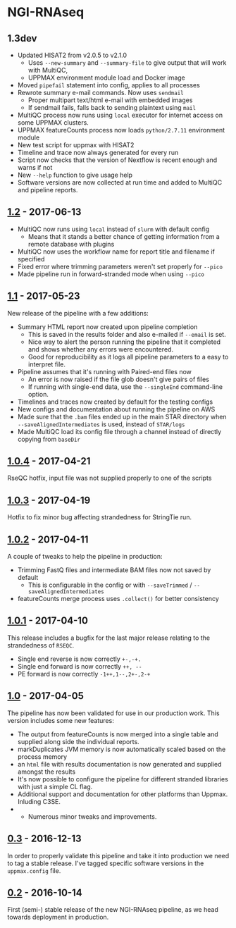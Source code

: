 # NGI-RNAseq

## 1.3dev

* Updated HISAT2 from v2.0.5 to v2.1.0
  * Uses `--new-summary` and `--summary-file` to give output that will work with MultiQC,
  * UPPMAX environment module load and Docker image
* Moved `pipefail` statement into config, applies to all processes
* Rewrote summary e-mail commands. Now uses `sendmail`
  * Proper multipart text/html e-mail with embedded images
  * If sendmail fails, falls back to sending plaintext using `mail`
* MultiQC process now runs using `local` executor for internet access on some UPPMAX clusters.
* UPPMAX featureCounts process now loads `python/2.7.11` environment module
* New test script for uppmax with HISAT2
* Timeline and trace now always generated for every run
* Script now checks that the version of Nextflow is recent enough and warns if not
* New `--help` function to give usage help
* Software versions are now collected at run time and added to MultiQC and pipeline reports.

## [1.2](https://github.com/SciLifeLab/NGI-RNAseq/releases/tag/1.2) - 2017-06-13

* MultiQC now runs using `local` instead of `slurm` with default config
  * Means that it stands a better chance of getting information from a remote database with plugins
* MultiQC now uses the workflow name for report title and filename if specified
* Fixed error where trimming parameters weren't set properly for `--pico`
* Made pipeline run in forward-stranded mode when using `--pico`


## [1.1](https://github.com/SciLifeLab/NGI-RNAseq/releases/tag/1.1) - 2017-05-23
New release of the pipeline with a few additions:

* Summary HTML report now created upon pipeline completion
  * This is saved in the results folder and also e-mailed if `--email` is set.
  * Nice way to alert the person running the pipeline that it completed and shows whether any errors were encountered.
  * Good for reproducibility as it logs all pipeline parameters to a easy to interpret file.
* Pipeline assumes that it's running with Paired-end files now
  * An error is now raised if the file glob doesn't give pairs of files
  * If running with single-end data, use the `--singleEnd` command-line option.
* Timelines and traces now created by default for the testing configs
* New configs and documentation about running the pipeline on AWS
* Made sure that the `.bam` files ended up in the main STAR directory when `--saveAlignedIntermediates` is used, instead of `STAR/logs`
* Made MultiQC load its config file through a channel instead of directly copying from `baseDir`


## [1.0.4](https://github.com/SciLifeLab/NGI-RNAseq/releases/tag/1.0.4) - 2017-04-21
RseQC hotfix, input file was not supplied properly to one of the scripts

## [1.0.3](https://github.com/SciLifeLab/NGI-RNAseq/releases/tag/1.0.3) - 2017-04-19
Hotfix to fix minor bug affecting strandedness for StringTie run.

## [1.0.2](https://github.com/SciLifeLab/NGI-RNAseq/releases/tag/1.0.2) - 2017-04-11
A couple of tweaks to help the pipeline in production:

* Trimming FastQ files and intermediate BAM files now not saved by default
  * This is configurable in the config or with `--saveTrimmed` / `--saveAlignedIntermediates`
* featureCounts merge process uses `.collect()` for better consistency

## [1.0.1](https://github.com/SciLifeLab/NGI-RNAseq/releases/tag/1.0.1) - 2017-04-10
This release includes a bugfix for the last major release relating to the strandedness of `RSEQC`.

* Single end reverse is now correctly `+-,-+.`
* Single end forward is now correctly `++, --`
* PE forward is now correctly `-1++,1--,2+-,2-+`

## [1.0](https://github.com/SciLifeLab/NGI-RNAseq/releases/tag/1.0) - 2017-04-05
The pipeline has now been validated for use in our production work.
This version includes some new features:

* The output from featureCounts is now merged into a single table and supplied along side the individual reports.
* markDuplicates JVM memory is now automatically scaled based on the process memory
* an `html` file with results documentation is now generated and supplied amongst the results
* It's now possible to configure the pipeline for different stranded libraries with just a simple CL flag.
* Additional support and documentation for other platforms than Uppmax. Inluding C3SE.
* + Numerous minor tweaks and improvements.

## [0.3](https://github.com/SciLifeLab/NGI-RNAseq/releases/tag/0.3) - 2016-12-13
In order to properly validate this pipeline and take it into production we need to tag a stable release.
I've tagged specific software versions in the `uppmax.config` file.

## [0.2](https://github.com/SciLifeLab/NGI-RNAseq/releases/tag/0.2) - 2016-10-14
First (semi-) stable release of the new NGI-RNAseq pipeline, as we head towards deployment in production.
